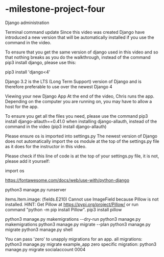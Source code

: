 # -milestone-project-four

Django administration


Terminal command update
Since this video was created Django have introduced a new version that will be automatically installed if you use the command in the video.

To ensure that you get the same version of django used in this video and so that nothing breaks as you do the walkthrough, instead of the command pip3 install django, please use this:

pip3 install 'django<4'

Django 3.2 is the LTS (Long Term Support) version of Django and is therefore preferable to use over the newest Django 4

Viewing your new Django App
At the end of the video, Chris runs the app. Depending on the computer you are running on, you may have to allow a host for the app.

To ensure you get all the files you need, please use the command pip3 install django-allauth==0.41.0 when installing django-allauth, instead of the command in the video (pip3 install django-allauth)

Please ensure os is imported into settings.py
The newest version of Django does not automatically import the os module at the top of the settings.py file as it does for the instructor in this video.

Please check if this line of code is at the top of your settings.py file, it is not, please add it yourself:

import os

https://fontawesome.com/docs/web/use-with/python-django


python3 manage.py runserver


items.Item.image: (fields.E210) Cannot use ImageField because Pillow is not installed.
        HINT: Get Pillow at https://pypi.org/project/Pillow/ or run command "python -m pip install Pillow".
pip3 install pillow

python3 manage.py makemigrations --dry-run
python3 manage.py makemigrations
python3 manage.py migrate --plan
python3 manage.py migrate
python3 manage.py shell


You can pass 'zero' to unapply migrations for an app.
all migrations: python3 manage.py migrate example_app zero 
specific migration: python3 manage.py migrate socialaccount 0004
